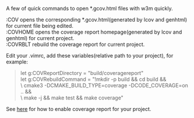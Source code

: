A few of quick commands to open *.gcov.html files with w3m quickly.

:COV opens the corresponding *.gcov.html(generated by lcov and genhtml) for current file being edited.  
:COVHOME opens the coverage report homepage(generated by lcov and genhtml) for current project.  
:COVRBLT rebuild the coverage report for current project.  

Edit your .vimrc, add these variables(relative path to your project), for example:
> let g:COVReportDirectory = "build/coveragereport"  
> let g:COVRebuildCommand = "!mkdir -p build && cd build &&  
> \ cmake3 -DCMAKE_BUILD_TYPE=coverage -DCODE_COVERAGE=on .. &&  
> \ make -j && make test && make coverage"  

See [here](https://code.cor-lab.de/projects/rsc/repository/revisions/master/entry/cmake/Modules/EnableCoverageReport.cmake) for how to enable coverage report for your project.
